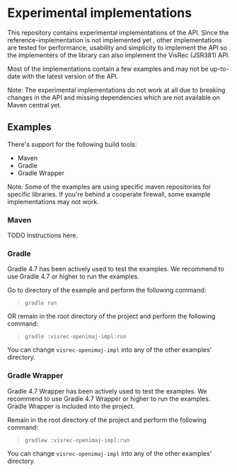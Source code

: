 # Experimental implementations
This repository contains experimental implementations of the API. Since the reference-implementation is not implemented yet 
 , other implementations are tested for performance, usability and simplicity to implement the API so the
 implementers of the library can also implement the VisRec (JSR381) API.
 
 Most of the implementations contain a few examples and may not be up-to-date with the latest version
 of the API. 
 
 Note: The experimental implementations do not work at all due to breaking changes in the API and 
 missing dependencies which are not available on Maven central yet.

## Examples

There's support for the following build tools:
* Maven
* Gradle
* Gradle Wrapper

Note: Some of the examples are using specific maven repositories for specific libraries. If you're
behind a cooperate firewall, some example implementations may not work.

### Maven
TODO Instructions here.

### Gradle
Gradle 4.7 has been actively used to test the examples. We recommend to use Gradle 4.7 or higher to
run the examples.

Go to directory of the example and perform the following command:   
> `gradle run`

OR remain in the root directory of the project and perform the following command:   
> `gradle :visrec-openimaj-impl:run`

You can change `visrec-openimaj-impl` into any of the other examples' directory.

### Gradle Wrapper
Gradle 4.7 Wrapper has been actively used to test the examples. We recommend to use Gradle 4.7 Wrapper or higher to
run the examples. Gradle Wrapper is included into the project.

Remain in the root directory of the project and perform the following command:   
> `gradlew :visrec-openimaj-impl:run`

You can change `visrec-openimaj-impl` into any of the other examples' directory.